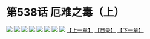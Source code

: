 # 第538话 厄难之毒（上）
![](https://mhpic.xiaomingtaiji.net/comic/D/斗破苍穹拆分版/538话/1.jpg-zymk.middle.webp)
![](https://mhpic.xiaomingtaiji.net/comic/D/斗破苍穹拆分版/538话/2.jpg-zymk.middle.webp)
![](https://mhpic.xiaomingtaiji.net/comic/D/斗破苍穹拆分版/538话/3.jpg-zymk.middle.webp)
![](https://mhpic.xiaomingtaiji.net/comic/D/斗破苍穹拆分版/538话/4.jpg-zymk.middle.webp)
![](https://mhpic.xiaomingtaiji.net/comic/D/斗破苍穹拆分版/538话/5.jpg-zymk.middle.webp)
![](https://mhpic.xiaomingtaiji.net/comic/D/斗破苍穹拆分版/538话/6.jpg-zymk.middle.webp)
![](https://mhpic.xiaomingtaiji.net/comic/D/斗破苍穹拆分版/538话/7.jpg-zymk.middle.webp)
![](https://mhpic.xiaomingtaiji.net/comic/D/斗破苍穹拆分版/538话/8.jpg-zymk.middle.webp)
[【上一章】](./537.md)
[【目录】](./READMD.md)
[【下一章】](./539.md)
